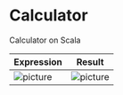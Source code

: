 # **Calculator**
Calculator on Scala


Expression    | Result
------------- | -------------
![picture](img/calcExpr.png)  | ![picture](img/calcRes.png)
